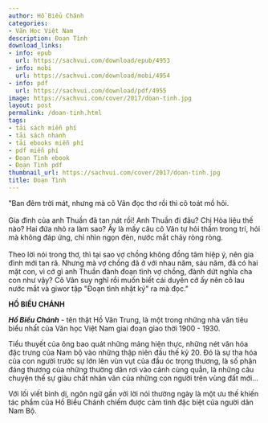 ```yaml
---
author: Hồ Biểu Chánh
categories:
- Văn Học Việt Nam
description: Đoạn Tình
download_links:
- info: epub
  url: https://sachvui.com/download/epub/4953
- info: mobi
  url: https://sachvui.com/download/mobi/4954
- info: pdf
  url: https://sachvui.com/download/pdf/4955
image: https://sachvui.com/cover/2017/doan-tinh.jpg
layout: post
permalink: /doan-tinh.html
tags:
- tải sách miễn phí
- tải sách nhanh
- tải ebooks miễn phí
- pdf miễn phí
- Đoạn Tình ebook
- Đoạn Tình pdf
thumbnail_url: https://sachvui.com/cover/2017/doan-tinh.jpg
title: Đoạn Tình
---
```


 <div class="item-desc text-justify"> <p>"Ban đêm trời mát, nhưng mà cô Vân đọc thơ rồi thì cô toát mồ hôi.<br><br>Gia đình của anh Thuần đã tan nát rồi! Anh Thuần đi đâu? Chị Hòa liệu thế nào? Hai đứa nhỏ ra làm sao? Ấy là mấy câu cô Vân tự hỏi thầm trong trí, hỏi mà không đáp ứng, chỉ nhìn ngọn đèn, nước mắt chảy ròng ròng.<br><br>Theo lời nói trong thơ, thì tại sao vợ chồng không đồng tâm hiệp ý, nên gia đình mới tan rã. Nhưng mà vợ chồng đã ở với nhau năm, sáu năm, đã có hai mặt con, vì cớ gì anh Thuần đành đoạn tình vợ chồng, đành dứt nghĩa cha con như vậy? Cô Vân suy nghĩ rồi muốn biết cái duyên cớ ấy nên cô lau nước mắt và giwor tập "Đoạn tình nhật ký" ra mà đọc."</p><p><strong>HỒ BIỂU CHÁNH</strong></p><p><strong><em>Hồ Biểu Chánh</em></strong> - tên thật Hồ Văn Trung, là một trong những nhà văn tiêu biểu nhất của Văn học Việt Nam giai đoạn giao thời 1900 - 1930. </p><p>Tiểu thuyết của ông bao quát những mảng hiện thực, những nét văn hóa đặc trưng của Nam bộ vào những thập niên đầu thế kỷ 20. Đó là sự tha hóa của con người trước sự lớn lên vùn vụt của đầu óc trọng thương, là số phận đáng thương của những thường dân rơi vào cảnh cùng quẫn, là những câu chuyện thế sự giàu chất nhân văn của những con người trên vùng đất mới... </p><p>Với lối viết bình dị, ngôn ngữ gần với lời nói thường ngày là một ưu thế khiến tác phẩm của Hồ Biểu Chánh chiếm được cảm tình đặc biệt của người dân Nam Bộ.</p><p> </p> </div>